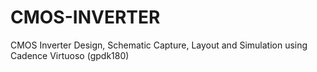 # CMOS-INVERTER
CMOS Inverter Design, Schematic Capture, Layout and Simulation using Cadence Virtuoso (gpdk180)
